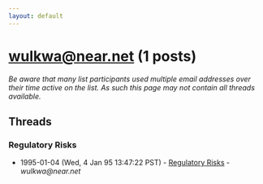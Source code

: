 ```yaml
---
layout: default
---
```


# wulkwa@near.net (1 posts)

_Be aware that many list participants used multiple email addresses over their time active on the list. As such this page may not contain all threads available._

## Threads

### Regulatory Risks
+ 1995-01-04 (Wed, 4 Jan 95 13:47:22 PST) - [Regulatory Risks](/archive/1995/01/47283be2cc4bd5f2a2c6de1db20b549cac70aee6b0c9f6d943fec90cff1878ca) - _wulkwa@near.net_

